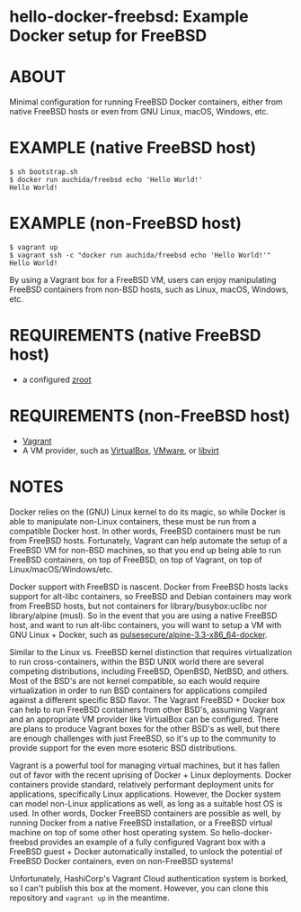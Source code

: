 # hello-docker-freebsd: Example Docker setup for FreeBSD

# ABOUT

Minimal configuration for running FreeBSD Docker containers, either from native FreeBSD hosts or even from GNU Linux, macOS, Windows, etc.

# EXAMPLE (native FreeBSD host)

```console
$ sh bootstrap.sh
$ docker run auchida/freebsd echo 'Hello World!'
Hello World!
```

# EXAMPLE (non-FreeBSD host)

```console
$ vagrant up
$ vagrant ssh -c "docker run auchida/freebsd echo 'Hello World!'"
Hello World!
```

By using a Vagrant box for a FreeBSD VM, users can enjoy manipulating FreeBSD containers from non-BSD hosts, such as Linux, macOS, Windows, etc.

# REQUIREMENTS (native FreeBSD host)

* a configured [zroot](https://www.freebsd.org/doc/handbook/zfs-zfs.html)

# REQUIREMENTS (non-FreeBSD host)

* [Vagrant](https://www.vagrantup.com)
* A VM provider, such as [VirtualBox](https://www.virtualbox.org), [VMware](https://www.vmware.com), or [libvirt](https://libvirt.org)

# NOTES

Docker relies on the (GNU) Linux kernel to do its magic, so while Docker is able to manipulate non-Linux containers, these must be run from a compatible Docker host. In other words, FreeBSD containers must be run from FreeBSD hosts. Fortunately, Vagrant can help automate the setup of a FreeBSD VM for non-BSD machines, so that you end up being able to run FreeBSD containers, on top of FreeBSD, on top of Vagrant, on top of Linux/macOS/Windows/etc.

Docker support with FreeBSD is nascent. Docker from FreeBSD hosts lacks support for alt-libc containers, so FreeBSD and Debian containers may work from FreeBSD hosts, but not containers for library/busybox:uclibc nor library/alpine (musl). So in the event that you are using a native FreeBSD host, and want to run alt-libc containers, you will want to setup a VM with GNU Linux + Docker, such as [pulsesecure/alpine-3.3-x86_64-docker](https://app.vagrantup.com/pulsesecure/boxes/alpine-3.3-x86_64-docker).

Similar to the Linux vs. FreeBSD kernel distinction that requires virtualization to run cross-containers, within the BSD UNIX world there are several competing distributions, including FreeBSD, OpenBSD, NetBSD, and others. Most of the BSD's are not kernel compatible, so each would require virtualization in order to run BSD containers for applications compiled against a different specific BSD flavor. The Vagrant FreeBSD + Docker box can help to run FreeBSD containers from other BSD's, assuming Vagrant and an appropriate VM provider like VirtualBox can be configured. There are plans to produce Vagrant boxes for the other BSD's as well, but there are enough challenges with just FreeBSD, so it's up to the community to provide support for the even more esoteric BSD distributions.

Vagrant is a powerful tool for managing virtual machines, but it has fallen out of favor with the recent uprising of Docker + Linux deployments. Docker containers provide standard, relatively performant deployment units for applications, specifically Linux applications. However, the Docker system can model non-Linux applications as well, as long as a suitable host OS is used. In other words, Docker FreeBSD containers are possible as well, by running Docker from a native FreeBSD installation, or a FreeBSD virtual machine on top of some other host operating system. So hello-docker-freebsd provides an example of a fully configured Vagrant box with a FreeBSD guest + Docker automatically installed, to unlock the potential of FreeBSD Docker containers, even on non-FreeBSD systems!

Unfortunately, HashiCorp's Vagrant Cloud authentication system is borked, so I can't publish this box at the moment. However, you can clone this repository and `vagrant up` in the meantime.
